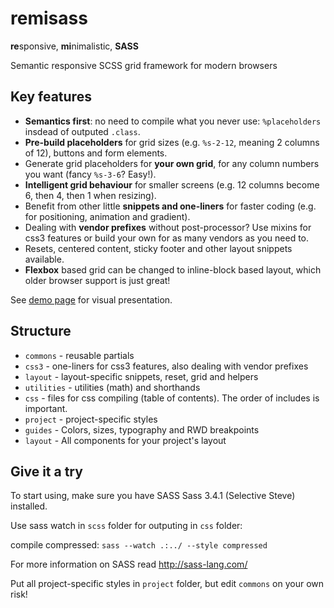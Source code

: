 remisass
========
**re**sponsive, **mi**nimalistic, **SASS**  

Semantic responsive SCSS grid framework for modern browsers


Key features
------------
- **Semantics first**: no need to compile what you never use: `%placeholders` insdead of outputed `.class`.
- **Pre-build placeholders** for grid sizes (e.g. `%s-2-12`, meaning 2 columns of 12), buttons and form elements.
- Generate grid placeholders for **your own grid**, for any column numbers you want (fancy `%s-3-6`? Easy!).
- **Intelligent grid behaviour** for smaller screens (e.g. 12 columns become 6, then 4, then 1 when resizing).
- Benefit from other little **snippets and one-liners** for faster coding (e.g. for positioning, animation and gradient).
- Dealing with **vendor prefixes** without post-processor? Use mixins for css3 features or build your own for as many vendors as you need to.
- Resets, centered content, sticky footer and other layout snippets available.
- **Flexbox** based grid can be changed to inline-block based layout, which older browser support is just great!

See [demo page](http://work.wellagain.lt/remisass/) for visual presentation.

Structure
---------
- `commons` - reusable partials
 - `css3` -  one-liners for css3 features, also dealing with vendor prefixes
 - `layout` - layout-specific snippets, reset, grid and helpers
 - `utilities` - utilities (math) and shorthands
- `css` -  files for css compiling (table of contents). The order of includes is important.
- `project` - project-specific styles
 - `guides` - Colors, sizes, typography and RWD breakpoints
 - `layout` - All components for your project's layout


Give it a try
---------------
To start using, make sure you have SASS Sass 3.4.1 (Selective Steve) installed.

Use sass watch in `scss` folder for outputing in `css` folder:

compile compressed:
`sass --watch .:../ --style compressed`

For more information on SASS read http://sass-lang.com/

Put all project-specific styles in `project` folder, but edit `commons` on your own risk!

